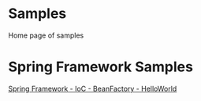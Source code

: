 # Samples
Home page of samples

# Spring Framework Samples

[Spring Framework - IoC - BeanFactory - HelloWorld](https://github.com/Shifatullah/spring-beanfactory-helloworld)
